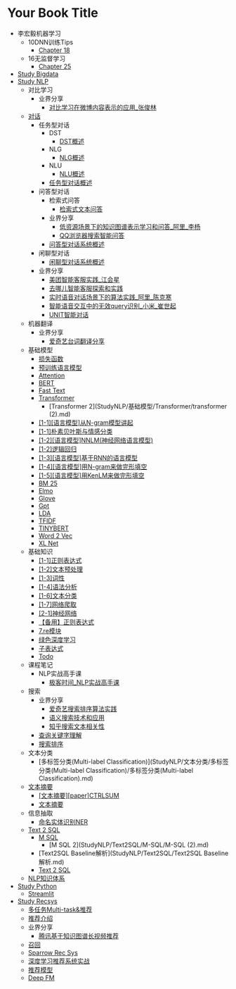 # Your Book Title

- 李宏毅机器学习
  - 10DNN训练Tips
    * [Chapter 18](李宏毅机器学习/10DNN训练Tips/chapter18.md)
  - 16无监督学习
    * [Chapter 25](李宏毅机器学习/16无监督学习/chapter25.md)
- [Study Bigdata](StudyBigdata/README.md)
- [Study NLP](StudyNLP/README.md)
  - 对比学习
    - 业界分享
      * [对比学习在微博内容表示的应用_张俊林](StudyNLP/ContrastiveLearning/业界分享/对比学习在微博内容表示的应用_张俊林.md)
  - [对话](StudyNLP/对话/readme.md)
    - 任务型对话
      - DST
        * [DST概述](StudyNLP/对话/任务型对话/DST/DST概述.md)
      - NLG
        * [NLG概述](StudyNLP/对话/任务型对话/NLG/NLG概述.md)
      - NLU
        * [NLU概述](StudyNLP/对话/任务型对话/NLU/NLU概述.md)
      * [任务型对话概述](StudyNLP/对话/任务型对话/任务型对话概述.md)
    - 问答型对话
      - 检索式问答
        * [检索式文本问答](StudyNLP/对话/问答型对话/检索式问答/检索式文本问答.md)
      - 业界分享
        * [低资源场景下的知识图谱表示学习和问答_阿里_李杨](StudyNLP/对话/问答型对话/业界分享/低资源场景下的知识图谱表示学习和问答_阿里_李杨.md)
        * [QQ浏览器搜索智能问答](StudyNLP/对话/问答型对话/业界分享/QQ浏览器搜索智能问答.md)
      * [问答型对话系统概述](StudyNLP/对话/问答型对话/问答型对话系统概述.md)
    - 闲聊型对话
      * [闲聊型对话系统概述](StudyNLP/对话/闲聊型对话/闲聊型对话系统概述.md)
    - 业界分享
      * [美团智能客服实践_江会星](StudyNLP/对话/业界分享/美团智能客服实践_江会星.md)
      * [去哪儿智能客服探索和实践](StudyNLP/对话/业界分享/去哪儿智能客服探索和实践.md)
      * [实时语音对话场景下的算法实践_阿里_陈克寒](StudyNLP/对话/业界分享/实时语音对话场景下的算法实践_阿里_陈克寒.md)
      * [智能语音交互中的无效query识别_小米_崔世起](StudyNLP/对话/业界分享/智能语音交互中的无效query识别_小米_崔世起.md)
      * [UNIT智能对话](StudyNLP/对话/业界分享/UNIT智能对话.md)
  - 机器翻译
    - 业界分享
      * [爱奇艺台词翻译分享](StudyNLP/MachineTranslation/业界分享/爱奇艺台词翻译分享.md)
  - 基础模型
    - [损失函数](StudyNLP/BaseModel/损失函数/损失函数.md)
    - [预训练语言模型](StudyNLP/BaseModel/预训练语言模型/预训练语言模型.md)
    - [Attention](StudyNLP/BaseModel/Attention/Attention.md)
    - [BERT](StudyNLP/BaseModel/BERT/BERT.md)
    - [Fast Text](StudyNLP/基础模型/fastText/fastText.md)
    - [Transformer](StudyNLP/BaseModel/Transformer/Transformer.md)
      * [Transformer 2](StudyNLP/基础模型/Transformer/transformer (2).md)
    * [[1-1][语言模型]从N-gram模型讲起](StudyNLP/BaseModel/[1-1][语言模型]从N-gram模型讲起.md)
    * [[1-1]朴素贝叶斯与情感分类](StudyNLP/BaseModel/[1-1]朴素贝叶斯与情感分类.md)
    * [[1-2][语言模型]NNLM(神经网络语言模型)](StudyNLP/BaseModel/[1-2][语言模型]NNLM(神经网络语言模型).md)
    * [[1-2]逻辑回归](StudyNLP/BaseModel/[1-2]逻辑回归.md)
    * [[1-3][语言模型]基于RNN的语言模型](StudyNLP/BaseModel/[1-3][语言模型]基于RNN的语言模型.md)
    * [[1-4][语言模型]用N-gram来做完形填空](StudyNLP/BaseModel/[1-4][语言模型]用N-gram来做完形填空.md)
    * [[1-5][语言模型]用KenLM来做完形填空](StudyNLP/BaseModel/[1-5][语言模型]用KenLM来做完形填空.md)
    * [BM 25](StudyNLP/BaseModel/BM25.md)
    * [Elmo](StudyNLP/BaseModel/elmo.md)
    * [Glove](StudyNLP/BaseModel/glove.md)
    * [Gpt](StudyNLP/BaseModel/gpt.md)
    * [LDA](StudyNLP/BaseModel/LDA.md)
    * [TFIDF](StudyNLP/BaseModel/TFIDF.md)
    * [TINYBERT](StudyNLP/BaseModel/TINYBERT.md)
    * [Word 2 Vec](StudyNLP/BaseModel/word2vec.md)
    * [XL Net](StudyNLP/BaseModel/XLNet.md)
  - 基础知识
    * [[1-1]正则表达式](StudyNLP/BasicKnow/[1-1]正则表达式.md)
    * [[1-2]文本预处理](StudyNLP/BasicKnow/[1-2]文本预处理.md)
    * [[1-3]词性](StudyNLP/BasicKnow/[1-3]词性.md)
    * [[1-4]语法分析](StudyNLP/BasicKnow/[1-4]语法分析.md)
    * [[1-6]文本分类](StudyNLP/BasicKnow/[1-6]文本分类.md)
    * [[1-7]网络爬取](StudyNLP/BasicKnow/[1-7]网络爬取.md)
    * [[2-1]神经网络](StudyNLP/BasicKnow/[2-1]神经网络.md)
    * [【备用】正则表达式](StudyNLP/BasicKnow/【备用】正则表达式.md)
    * [7.re模块](StudyNLP/BasicKnow/7.re模块.md)
    * [绿色深度学习](StudyNLP/BasicKnow/绿色深度学习.md)
    * [子表达式](StudyNLP/BasicKnow/子表达式.md)
    * [Todo](StudyNLP/BasicKnow/todo.md)
  - 课程笔记
    - NLP实战高手课
      * [极客时间_NLP实战高手课](StudyNLP/CourseNote/NLP实战高手课/极客时间_NLP实战高手课.md)
  - 搜索
    - 业界分享
      * [爱奇艺搜索排序算法实践](StudyNLP/Search/业界分享/爱奇艺搜索排序算法实践.md)
      * [语义搜索技术和应用](StudyNLP/Search/业界分享/语义搜索技术和应用.md)
      * [知乎搜索文本相关性](StudyNLP/Search/业界分享/知乎搜索文本相关性.md)
    * [查询关键字理解](StudyNLP/Search/查询关键字理解.md)
    * [搜索排序](StudyNLP/Search/搜索排序.md)
  - 文本分类
    - [多标签分类(Multi-label Classification)](StudyNLP/文本分类/多标签分类(Multi-label Classification)/多标签分类(Multi-label Classification).md)
  - [文本摘要](StudyNLP/TextSummarization/文本摘要.md)
    - [[文本摘要][paper]CTRLSUM](StudyNLP/TextSummarization/[文本摘要][paper]CTRLSUM/[文本摘要][paper]CTRLSUM.md)
    * [文本摘要](StudyNLP/TextSummarization/文本摘要.md)
  - 信息抽取
    - [命名实体识别NER](StudyNLP/InformationExtraction/命名实体识别NER/命名实体识别NER.md)
  - [Text 2 SQL](StudyNLP/Text2SQL/Text2SQL.md)
    - [M SQL](StudyNLP/Text2SQL/M-SQL/M-SQL.md)
      * [M SQL 2](StudyNLP/Text2SQL/M-SQL/M-SQL (2).md)
    * [Text2SQL Baseline解析](StudyNLP/Text2SQL/Text2SQL Baseline解析.md)
    * [Text 2 SQL](StudyNLP/Text2SQL/Text2SQL.md)
  * [NLP知识体系](StudyNLP/NLP知识体系.md)
- [Study Python](StudyPython/README.md)
  * [Streamlit](StudyPython/Streamlit.md)
- [Study Recsys](StudyRecsys/README.md)
  - [多任务Multi-task&推荐](StudyRecsys/多任务Multi-task&推荐/多任务Multi-task&推荐.md)
  - [推荐介绍](StudyRecsys/推荐介绍/推荐介绍.md)
  - 业界分享
    * [腾讯基于知识图谱长视频推荐](StudyRecsys/业界分享/腾讯基于知识图谱长视频推荐.md)
  - [召回](StudyRecsys/召回/召回.md)
  - [Sparrow Rec Sys](StudyRecsys/SparrowRecSys/README.md)
  * [深度学习推荐系统实战](StudyRecsys/深度学习推荐系统实战.md)
  * [推荐模型](StudyRecsys/推荐模型.md)
  * [Deep FM](StudyRecsys/DeepFM.md)
